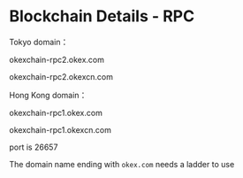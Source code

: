 # Blockchain Details - RPC

Tokyo domain：

okexchain-rpc2.okex.com

okexchain-rpc2.okexcn.com

Hong Kong domain：

okexchain-rpc1.okex.com

okexchain-rpc1.okexcn.com

port is 26657

The domain name ending with `okex.com` needs a ladder to use
